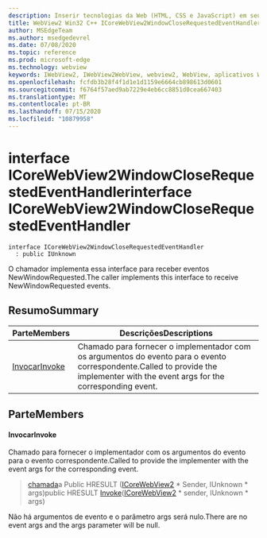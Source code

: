 ```yaml
---
description: Inserir tecnologias da Web (HTML, CSS e JavaScript) em seus aplicativos nativos com o controle WebView2 do Microsoft Edge
title: WebView2 Win32 C++ ICoreWebView2WindowCloseRequestedEventHandler
author: MSEdgeTeam
ms.author: msedgedevrel
ms.date: 07/08/2020
ms.topic: reference
ms.prod: microsoft-edge
ms.technology: webview
keywords: IWebView2, IWebView2WebView, webview2, WebView, aplicativos Win32, Win32, Edge, ICoreWebView2, ICoreWebView2Controller, controle do navegador, HTML Edge, ICoreWebView2WindowCloseRequestedEventHandler
ms.openlocfilehash: fcfdb3b28f4f1d1e1d1159e6664cb898613d0601
ms.sourcegitcommit: f6764f57aed9ab7229e4eb6cc8851d0cea667403
ms.translationtype: MT
ms.contentlocale: pt-BR
ms.lasthandoff: 07/15/2020
ms.locfileid: "10879958"
---
```

# <span data-ttu-id="efdb6-104">interface ICoreWebView2WindowCloseRequestedEventHandler</span><span class="sxs-lookup"><span data-stu-id="efdb6-104">interface ICoreWebView2WindowCloseRequestedEventHandler</span></span> 

```
interface ICoreWebView2WindowCloseRequestedEventHandler
  : public IUnknown
```

<span data-ttu-id="efdb6-105">O chamador implementa essa interface para receber eventos NewWindowRequested.</span><span class="sxs-lookup"><span data-stu-id="efdb6-105">The caller implements this interface to receive NewWindowRequested events.</span></span>

## <span data-ttu-id="efdb6-106">Resumo</span><span class="sxs-lookup"><span data-stu-id="efdb6-106">Summary</span></span>

 <span data-ttu-id="efdb6-107">Parte</span><span class="sxs-lookup"><span data-stu-id="efdb6-107">Members</span></span>                        | <span data-ttu-id="efdb6-108">Descrições</span><span class="sxs-lookup"><span data-stu-id="efdb6-108">Descriptions</span></span>
--------------------------------|---------------------------------------------
[<span data-ttu-id="efdb6-109">Invocar</span><span class="sxs-lookup"><span data-stu-id="efdb6-109">Invoke</span></span>](#invoke) | <span data-ttu-id="efdb6-110">Chamado para fornecer o implementador com os argumentos do evento para o evento correspondente.</span><span class="sxs-lookup"><span data-stu-id="efdb6-110">Called to provide the implementer with the event args for the corresponding event.</span></span>

## <span data-ttu-id="efdb6-111">Parte</span><span class="sxs-lookup"><span data-stu-id="efdb6-111">Members</span></span>

#### <span data-ttu-id="efdb6-112">Invocar</span><span class="sxs-lookup"><span data-stu-id="efdb6-112">Invoke</span></span> 

<span data-ttu-id="efdb6-113">Chamado para fornecer o implementador com os argumentos do evento para o evento correspondente.</span><span class="sxs-lookup"><span data-stu-id="efdb6-113">Called to provide the implementer with the event args for the corresponding event.</span></span>

> <span data-ttu-id="efdb6-114">[chamada](#invoke)a Public HRESULT ([ICoreWebView2](icorewebview2.md) \* Sender, IUnknown \* args)</span><span class="sxs-lookup"><span data-stu-id="efdb6-114">public HRESULT [Invoke](#invoke)([ICoreWebView2](icorewebview2.md) \* sender, IUnknown \* args)</span></span>

<span data-ttu-id="efdb6-115">Não há argumentos de evento e o parâmetro args será nulo.</span><span class="sxs-lookup"><span data-stu-id="efdb6-115">There are no event args and the args parameter will be null.</span></span>

